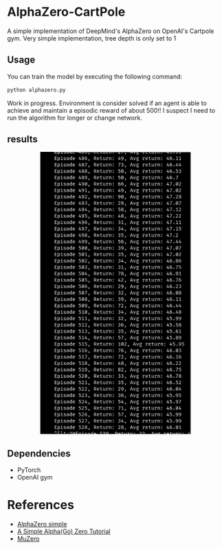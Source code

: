 # AlphaZero-CartPole
A simple implementation of DeepMind's AlphaZero on OpenAI's Cartpole gym. Very simple implementation, tree depth is only set to 1


## Usage
You can train the model by executing the following command:
```bash
python alphazero.py
```
Work in progress. Environment is consider solved if an agent is able to achieve and maintain a episodic reward of about 500!!
I suspect I need to run the algorithm for longer or change network.
## results
<p align="center">
	<img src="res.png" width="350"/> 
</p>


## Dependencies
- PyTorch
- OpenAI gym

# References
- [AlphaZero simple](http://joshvarty.github.io/AlphaZero/)
- [A Simple Alpha(Go) Zero Tutorial](https://web.stanford.edu/~surag/posts/alphazero.html)
- [MuZero](https://github.com/geohot/ai-notebooks/tree/master/muzero)

